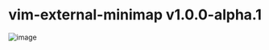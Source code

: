 vim-external-minimap v1.0.0-alpha.1
========================================

![image](https://github.com/ryanoasis/vim-external-minimap/wiki/screenshots/example-usage1.gif)
